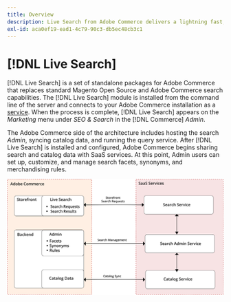 ```yaml
---
title: Overview
description: Live Search from Adobe Commerce delivers a lightning fast, super-relevant, and intuitive search experience.
exl-id: aca0ef19-ead1-4c79-90c3-db5ec48cb3c1
---
```

# [!DNL Live Search]

[!DNL Live Search] is a set of standalone packages for Adobe Commerce that replaces standard Magento Open Source and Adobe Commerce search capabilities. The [!DNL Live Search] module is installed from the command line of the server and connects to your Adobe Commerce installation as a [service](../landing/saas.md). When the process is complete, [!DNL Live Search] appears on the *Marketing* menu under *SEO & Search* in the [!DNL Commerce] *Admin*.

The Adobe Commerce side of the architecture includes hosting the search *Admin*, syncing catalog data, and running the query service. After [!DNL Live Search] is installed and configured, Adobe Commerce begins sharing search and catalog data with SaaS services. At this point, Admin users can set up, customize, and manage search facets, synonyms, and merchandising rules.

![Live Search architecture diagram](assets/architecture-diagram.svg)
